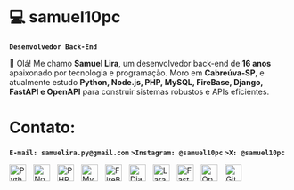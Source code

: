 # 💻 samuel10pc

**`Desenvolvedor Back-End`**

👋 Olá! Me chamo **Samuel Lira**, um desenvolvedor back-end de **16 anos** apaixonado por tecnologia e programação. Moro em **Cabreúva-SP**, e atualmente estudo **Python, Node.js, PHP, MySQL, FireBase, Django, FastAPI e OpenAPI** para construir sistemas robustos e APIs eficientes.

# Contato:
**`E-mail: samuelira.py@gmail.com`**
**`>Instagram: @samuel10pc`**
**`>X: @samuel10pc`**

<img 
    align="left" 
    alt="Python" 
    title="Python"
    width="30px" 
    style="padding-right: 10px;" 
    src="https://cdn.jsdelivr.net/gh/devicons/devicon@latest/icons/python/python-original.svg" 
/>
<img 
q    align="left" 
    alt="Node.js" 
    title="Node.js"
    width="30px" 
    style="padding-right: 10px;" 
    src="https://cdn.jsdelivr.net/gh/devicons/devicon@latest/icons/nodejs/nodejs-original-wordmark.svg" 
/>
<img 
    align="left" 
    alt="PHP" 
    title="PHP"
    width="30px" 
    style="padding-right: 10px;" 
    src="https://cdn.jsdelivr.net/gh/devicons/devicon@latest/icons/php/php-original.svg" 
/>
<img 
    align="left" 
    alt="MySQL" 
    title="MySQL"
    width="30px" 
    style="padding-right: 10px;" 
    src="https://cdn.jsdelivr.net/gh/devicons/devicon@latest/icons/mysql/mysql-original.svg" 
/>
<img 
    align="left" 
    alt="FireBase" 
    title="FireBase"
    width="30px" 
    style="padding-right: 10px;" 
    src="https://cdn.jsdelivr.net/gh/devicons/devicon@latest/icons/firebase/firebase-original.svg" 
/>
<img
    align="left" 
    alt="Django" 
    title="Django"
    width="30px" 
    style="padding-right: 10px;" 
    src="https://cdn.jsdelivr.net/gh/devicons/devicon@latest/icons/django/django-plain-wordmark.svg"
/>

<img
    align="left" 
    alt="Laravel" 
    title="Laravel"
    width="30px" 
    style="padding-right: 10px;" 
    src="https://cdn.jsdelivr.net/gh/devicons/devicon@latest/icons/laravel/laravel-original.svg"
/>
<img 
    align="left" 
    alt="FastAPI" 
    title="FastAPI"
    width="30px" 
    style="padding-right: 10px;" 
    src="https://cdn.jsdelivr.net/gh/devicons/devicon@latest/icons/fastapi/fastapi-original.svg" 
/>
<img 
    align="left" 
    alt="OpenAPI" 
    title="OpenAPI"
    width="30px" 
    style="padding-right: 10px;" 
    src="https://cdn.jsdelivr.net/gh/devicons/devicon@latest/icons/openapi/openapi-original.svg" 
/>
<img 
    align="left" 
    alt="Git" 
    title="Git"
    width="30px" 
    style="padding-right: 10px;" 
    src="https://cdn.jsdelivr.net/gh/devicons/devicon@latest/icons/git/git-plain-wordmark.svg" 
/>



</p>

</p>

<br/>
<br/>
